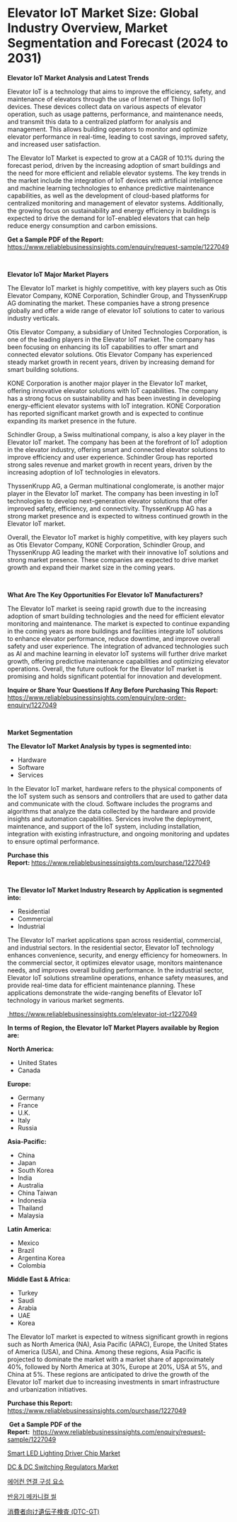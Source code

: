 <p><h1>Elevator IoT Market Size: Global Industry Overview, Market Segmentation and Forecast (2024 to 2031)</h1></p><p><strong>Elevator IoT Market Analysis and Latest Trends</strong></p>
<p><p>Elevator IoT is a technology that aims to improve the efficiency, safety, and maintenance of elevators through the use of Internet of Things (IoT) devices. These devices collect data on various aspects of elevator operation, such as usage patterns, performance, and maintenance needs, and transmit this data to a centralized platform for analysis and management. This allows building operators to monitor and optimize elevator performance in real-time, leading to cost savings, improved safety, and increased user satisfaction.</p><p>The Elevator IoT Market is expected to grow at a CAGR of 10.1% during the forecast period, driven by the increasing adoption of smart buildings and the need for more efficient and reliable elevator systems. The key trends in the market include the integration of IoT devices with artificial intelligence and machine learning technologies to enhance predictive maintenance capabilities, as well as the development of cloud-based platforms for centralized monitoring and management of elevator systems. Additionally, the growing focus on sustainability and energy efficiency in buildings is expected to drive the demand for IoT-enabled elevators that can help reduce energy consumption and carbon emissions.</p></p>
<p><strong>Get a Sample PDF of the Report:&nbsp;</strong> <a href="https://www.reliablebusinessinsights.com/enquiry/request-sample/1227049">https://www.reliablebusinessinsights.com/enquiry/request-sample/1227049</a></p>
<p>&nbsp;</p>
<p><strong>Elevator IoT Major Market Players</strong></p>
<p><p>The Elevator IoT market is highly competitive, with key players such as Otis Elevator Company, KONE Corporation, Schindler Group, and ThyssenKrupp AG dominating the market. These companies have a strong presence globally and offer a wide range of elevator IoT solutions to cater to various industry verticals.</p><p>Otis Elevator Company, a subsidiary of United Technologies Corporation, is one of the leading players in the Elevator IoT market. The company has been focusing on enhancing its IoT capabilities to offer smart and connected elevator solutions. Otis Elevator Company has experienced steady market growth in recent years, driven by increasing demand for smart building solutions.</p><p>KONE Corporation is another major player in the Elevator IoT market, offering innovative elevator solutions with IoT capabilities. The company has a strong focus on sustainability and has been investing in developing energy-efficient elevator systems with IoT integration. KONE Corporation has reported significant market growth and is expected to continue expanding its market presence in the future.</p><p>Schindler Group, a Swiss multinational company, is also a key player in the Elevator IoT market. The company has been at the forefront of IoT adoption in the elevator industry, offering smart and connected elevator solutions to improve efficiency and user experience. Schindler Group has reported strong sales revenue and market growth in recent years, driven by the increasing adoption of IoT technologies in elevators.</p><p>ThyssenKrupp AG, a German multinational conglomerate, is another major player in the Elevator IoT market. The company has been investing in IoT technologies to develop next-generation elevator solutions that offer improved safety, efficiency, and connectivity. ThyssenKrupp AG has a strong market presence and is expected to witness continued growth in the Elevator IoT market.</p><p>Overall, the Elevator IoT market is highly competitive, with key players such as Otis Elevator Company, KONE Corporation, Schindler Group, and ThyssenKrupp AG leading the market with their innovative IoT solutions and strong market presence. These companies are expected to drive market growth and expand their market size in the coming years.</p></p>
<p>&nbsp;</p>
<p><strong>What Are The Key Opportunities For Elevator IoT Manufacturers?</strong></p>
<p><p>The Elevator IoT market is seeing rapid growth due to the increasing adoption of smart building technologies and the need for efficient elevator monitoring and maintenance. The market is expected to continue expanding in the coming years as more buildings and facilities integrate IoT solutions to enhance elevator performance, reduce downtime, and improve overall safety and user experience. The integration of advanced technologies such as AI and machine learning in elevator IoT systems will further drive market growth, offering predictive maintenance capabilities and optimizing elevator operations. Overall, the future outlook for the Elevator IoT market is promising and holds significant potential for innovation and development.</p></p>
<p><strong>Inquire or Share Your Questions If Any Before Purchasing This Report:</strong> <a href="https://www.reliablebusinessinsights.com/enquiry/pre-order-enquiry/1227049">https://www.reliablebusinessinsights.com/enquiry/pre-order-enquiry/1227049</a></p>
<p>&nbsp;</p>
<p><strong>Market Segmentation</strong></p>
<p><strong>The Elevator IoT Market Analysis by types is segmented into:</strong></p>
<p><ul><li>Hardware</li><li>Software</li><li>Services</li></ul></p>
<p><p>In the Elevator IoT market, hardware refers to the physical components of the IoT system such as sensors and controllers that are used to gather data and communicate with the cloud. Software includes the programs and algorithms that analyze the data collected by the hardware and provide insights and automation capabilities. Services involve the deployment, maintenance, and support of the IoT system, including installation, integration with existing infrastructure, and ongoing monitoring and updates to ensure optimal performance.</p></p>
<p><strong>Purchase this Report:&nbsp;</strong><a href="https://www.reliablebusinessinsights.com/purchase/1227049">https://www.reliablebusinessinsights.com/purchase/1227049</a></p>
<p>&nbsp;</p>
<p><strong>The Elevator IoT Market Industry Research by Application is segmented into:</strong></p>
<p><ul><li>Residential</li><li>Commercial</li><li>Industrial</li></ul></p>
<p><p>The Elevator IoT market applications span across residential, commercial, and industrial sectors. In the residential sector, Elevator IoT technology enhances convenience, security, and energy efficiency for homeowners. In the commercial sector, it optimizes elevator usage, monitors maintenance needs, and improves overall building performance. In the industrial sector, Elevator IoT solutions streamline operations, enhance safety measures, and provide real-time data for efficient maintenance planning. These applications demonstrate the wide-ranging benefits of Elevator IoT technology in various market segments.</p></p>
<p><a href="https://www.reliablebusinessinsights.com/elevator-iot-r1227049">&nbsp;https://www.reliablebusinessinsights.com/elevator-iot-r1227049</a></p>
<p><strong>In terms of Region, the Elevator IoT Market Players available by Region are:</strong></p>
<p>
    <p> <strong> North America: </strong>
        <ul>
            <li>United States</li>
            <li>Canada</li>
        </ul>
        </p> 
    <p> <strong> Europe: </strong>
        <ul>
            <li>Germany</li>
            <li>France</li>
            <li>U.K.</li>
            <li>Italy</li>
            <li>Russia</li>
        </ul>
        </p> 
    <p> <strong> Asia-Pacific: </strong>
        <ul>
            <li>China</li>
            <li>Japan</li>
            <li>South Korea</li>
            <li>India</li>
            <li>Australia</li>
            <li>China Taiwan</li>
            <li>Indonesia</li>
            <li>Thailand</li>
            <li>Malaysia</li>
        </ul>
        </p> 
    <p> <strong> Latin America: </strong>
        <ul>
            <li>Mexico</li>
            <li>Brazil</li>
            <li>Argentina Korea</li>
            <li>Colombia</li>
        </ul>
        </p> 
    <p> <strong> Middle East & Africa: </strong>
        <ul>
            <li>Turkey</li>
            <li>Saudi</li>
            <li>Arabia</li>
            <li>UAE</li>
            <li>Korea</li>
        </ul>
    </p>
    </p>
<p><p>The Elevator IoT market is expected to witness significant growth in regions such as North America (NA), Asia Pacific (APAC), Europe, the United States of America (USA), and China. Among these regions, Asia Pacific is projected to dominate the market with a market share of approximately 40%, followed by North America at 30%, Europe at 20%, USA at 5%, and China at 5%. These regions are anticipated to drive the growth of the Elevator IoT market due to increasing investments in smart infrastructure and urbanization initiatives.</p></p>
<p><strong>Purchase this Report: </strong><a href="https://www.reliablebusinessinsights.com/purchase/1227049">https://www.reliablebusinessinsights.com/purchase/1227049</a></p>
<p>&nbsp;<strong>Get a Sample PDF of the Report:&nbsp;&nbsp;</strong><a href="https://www.reliablebusinessinsights.com/enquiry/request-sample/1227049">https://www.reliablebusinessinsights.com/enquiry/request-sample/1227049</a></p>
<p><strong></strong></p>
<p><p><a href="https://github.com/gladysalidde/Market-Research-Report-List-1/blob/main/smart-led-lighting-driver-chip-market.md">Smart LED Lighting Driver Chip Market</a></p><p><a href="https://github.com/dimitrishawkinswaynenp91rgz/Market-Research-Report-List-3/blob/main/dc-dc-switching-regulators-market.md">DC & DC Switching Regulators Market</a></p><p><a href="https://github.com/LoganRew1964/Market-Research-Report-List-1/blob/main/5944672161392.md">에어컨 연결 구성 요소</a></p><p><a href="https://github.com/akzkkws047661437/Market-Research-Report-List-2/blob/main/1759579161393.md">반응기 메카니컬 씰</a></p><p><a href="https://github.com/Alenaieme/Market-Research-Report-List-1/blob/main/4432867151465.md">消費者向け遺伝子検査 (DTC-GT)</a></p></p>